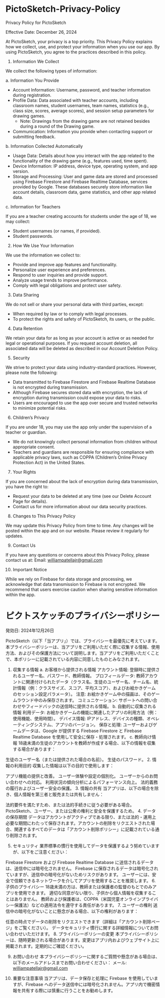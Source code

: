 # PictoSketch-Privacy-Policy

Privacy Policy for PictoSketch

Effective Date: December 26, 2024

At PictoSketch, your privacy is a top priority. This Privacy Policy explains how we collect, use, and protect your information when you use our app. By using PictoSketch, you agree to the practices described in this policy.


1. Information We Collect

We collect the following types of information:

a. Information You Provide

  - Account Information: Username, password, and teacher information during registration.
  - Profile Data: Data associated with teacher accounts, including classroom names, student usernames, team names, statistics (e.g., class size, scores, average scores), and session setup parameters for drawing games.
     - Note: Drawings from the drawing game are not retained besides during a round of the Drawing game.
  - Communication: Information you provide when contacting support or submitting feedback.
    
b. Information Collected Automatically

  - Usage Data: Details about how you interact with the app related to the functionality of the drawing game (e.g., features used, time spent).
  - Device Information: IP address, device type, operating system, and app version.
  - Storage and Processing: User and game data are stored and processed using Firebase Firestore and Firebase Realtime Database, services provided by Google. These databases securely store information like account details, classroom data, game statistics, and other app related data.
    
c. Information for Teachers

If you are a teacher creating accounts for students under the age of 18, we may collect:
  - Student usernames (or names, if provided).
  - Student passwords.


2. How We Use Your Information
   
We use the information we collect to:
  - Provide and improve app features and functionality.
  - Personalize user experience and preferences.
  - Respond to user inquiries and provide support.
  - Analyze usage trends to improve performance.
  - Comply with legal obligations and protect user safety.


3. Data Sharing
   
We do not sell or share your personal data with third parties, except:
  - When required by law or to comply with legal processes.
  - To protect the rights and safety of PictoSketch, its users, or the public.


4. Data Retention
   
We retain your data for as long as your account is active or as needed for legal or operational purposes. If you request account deletion, all associated data will be deleted as described in our Account Deletion Policy.


5. Security
   
We strive to protect your data using industry-standard practices. However, please note the following:

  - Data transmitted to Firebase Firestore and Firebase Realtime Database is not encrypted during transmission.
  - Although Firebase secures stored data with encryption, the lack of encryption during transmission could expose your data to risks.
  - Users are encouraged to use the app over secure and trusted networks to minimize potential risks.



6. Children’s Privacy
   
If you are under 18, you may use the app only under the supervision of a teacher or guardian.

  - We do not knowingly collect personal information from children without appropriate consent.
  - Teachers and guardians are responsible for ensuring compliance with applicable privacy laws, such as COPPA (Children’s Online Privacy Protection Act) in the United States.


7. Your Rights
    
If you are concerned about the lack of encryption during data transmission, you have the right to:

  - Request your data to be deleted at any time (see our Delete Account Page for details).
  - Contact us for more information about our data security practices.


8. Changes to This Privacy Policy
   
We may update this Privacy Policy from time to time. Any changes will be posted within the app and on our website. Please review it regularly for updates.


9. Contact Us
    
If you have any questions or concerns about this Privacy Policy, please contact us at:
Email: williampatellajr@gmail.com


10. Important Notice
    
While we rely on Firebase for data storage and processing, we acknowledge that data transmission to Firebase is not encrypted. We recommend that users exercise caution when sharing sensitive information within the app.



# ピクトスケッチのプライバシーポリシー
発効日: 2024年12月26日

PictoSketch（以下「当アプリ」）では、プライバシーを最優先に考えています。本プライバシーポリシーは、当アプリをご利用いただく際に収集する情報、使用方法、およびその保護方法について説明します。当アプリをご利用いただくことで、本ポリシーに記載されている内容に同意したものとみなされます。

1. 収集する情報
a. お客様から提供される情報
アカウント情報: 登録時に提供されるユーザー名、パスワード、教師情報。
プロフィールデータ: 教師アカウントに関連付けられたデータ（クラス名、生徒のユーザー名、チーム名、統計情報（例：クラスサイズ、スコア、平均スコア）、およびお絵かきゲームのセッション設定パラメータ）。
注意: お絵かきゲーム中の描画は、そのゲームラウンド中のみ保存されます。
コミュニケーション: サポートへの問い合わせやフィードバックの送信時に提供される情報。
b. 自動的に収集される情報
利用データ: お絵かきゲームの機能に関連したアプリの利用方法（例：使用機能、使用時間）。
デバイス情報: IPアドレス、デバイスの種類、オペレーティングシステム、アプリのバージョン。
保存と処理: ユーザーおよびゲームデータは、Google が提供する Firebase Firestore と Firebase Realtime Database を使用して安全に保存・処理されます。
c. 教師向け情報
18歳未満の生徒のアカウントを教師が作成する場合、以下の情報を収集する場合があります：

生徒のユーザー名（または提供された場合の名前）。
生徒のパスワード。
2. 情報の利用目的
収集した情報は以下の目的で使用します：

アプリ機能の提供と改善。
ユーザー体験や設定の個別化。
ユーザーからのお問い合わせへの対応。
利用状況の傾向分析によるパフォーマンス向上。
法的義務の履行およびユーザー安全の保護。
3. 情報の共有
当アプリは、以下の場合を除き、個人情報を第三者と販売または共有しません：

法的要件を満たすため、または法的手続きに従う必要がある場合。
PictoSketch、ユーザー、または公衆の権利と安全を保護するため。
4. データの保存期間
データはアカウントがアクティブである限り、または法的・運用上必要な期間にわたって保存されます。アカウントの削除をリクエストされた場合、関連するすべてのデータは「アカウント削除ポリシー」に記載されている通り削除されます。

5. セキュリティ
業界標準の慣行を使用してデータを保護するよう努めていますが、以下をご注意ください：

Firebase Firestore および Firebase Realtime Database に送信されるデータは、送信中には暗号化されません。
Firebase に保存されるデータは暗号化されていますが、送信中の暗号化がないためリスクがあります。
ユーザーには、安全で信頼できるネットワークを介してアプリを使用することを推奨します。
6. 子供のプライバシー
18歳未満の方は、教師または保護者の監督のもとでのみアプリを使用できます。
適切な同意がない限り、子供から個人情報を収集することはありません。
教師および保護者は、COPPA（米国児童オンラインプライバシー保護法）などの適用法令を遵守する責任があります。
7. ユーザーの権利
送信中の暗号化がないことに懸念がある場合、以下の権利があります：

任意の時点でデータの削除をリクエストできます（詳細は「アカウント削除ページ」をご覧ください）。
データセキュリティ慣行に関する詳細情報についてお問い合わせいただけます。
8. プライバシーポリシーの変更
本プライバシーポリシーは、随時更新される場合があります。変更はアプリ内およびウェブサイト上に掲載されます。定期的にご確認ください。

9. お問い合わせ
本プライバシーポリシーに関するご質問や懸念がある場合は、以下のメールアドレスまでお問い合わせください： メール: williampatellajr@gmail.com

10. 重要な注意事項
当アプリは、データ保存と処理に Firebase を使用していますが、Firebase へのデータ送信中には暗号化されません。アプリ内で機密情報を共有する際には慎重に行うことをお勧めします。
